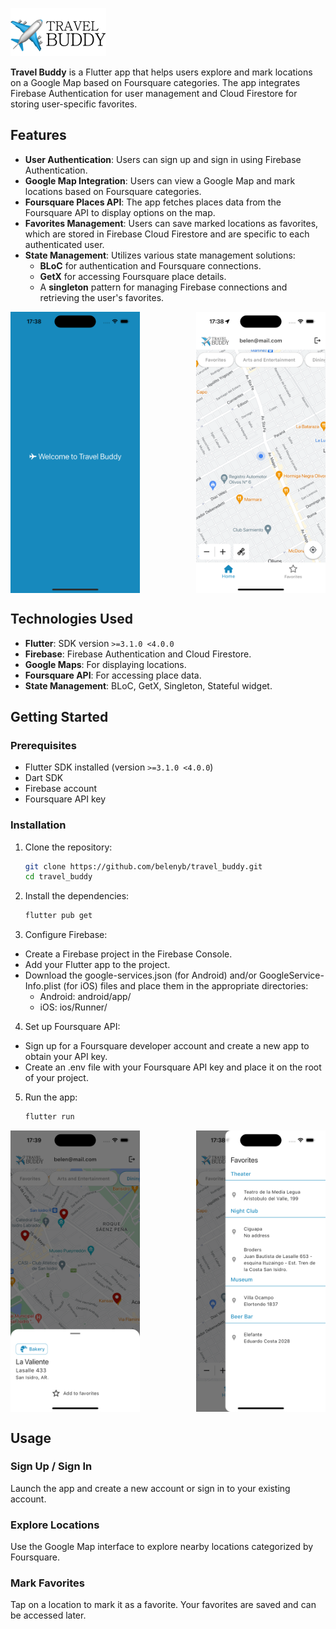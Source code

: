 ![App Screenshot](assets/images/travel-buddy-logo.png)

**Travel Buddy** is a Flutter app that helps users explore and mark locations on a Google Map based on Foursquare categories. The app integrates Firebase Authentication for user management and Cloud Firestore for storing user-specific favorites.

## Features

- **User Authentication**: Users can sign up and sign in using Firebase Authentication.
- **Google Map Integration**: Users can view a Google Map and mark locations based on Foursquare categories.
- **Foursquare Places API**: The app fetches places data from the Foursquare API to display options on the map.
- **Favorites Management**: Users can save marked locations as favorites, which are stored in Firebase Cloud Firestore and are specific to each authenticated user.
- **State Management**: Utilizes various state management solutions:
  - **BLoC** for authentication and Foursquare connections.
  - **GetX** for accessing Foursquare place details.
  - A **singleton** pattern for managing Firebase connections and retrieving the user's favorites.

<div style="display: flex; justify-content: space-between; align-items: center;">
  <img src="assets/images/screenshots/splashscreen.png" alt="App Screenshot" height="450">
  <img src="assets/images/screenshots/home.png" alt="App Screenshot" height="450">
</div>

## Technologies Used

- **Flutter**: SDK version `>=3.1.0 <4.0.0`
- **Firebase**: Firebase Authentication and Cloud Firestore.
- **Google Maps**: For displaying locations.
- **Foursquare API**: For accessing place data.
- **State Management**: BLoC, GetX, Singleton, Stateful widget.

## Getting Started

### Prerequisites

- Flutter SDK installed (version `>=3.1.0 <4.0.0`)
- Dart SDK
- Firebase account
- Foursquare API key

### Installation

1. Clone the repository:
   ```bash
   git clone https://github.com/belenyb/travel_buddy.git
   cd travel_buddy
   ```

2. Install the dependencies:
   ```bash
   flutter pub get
   ```

3. Configure Firebase:

- Create a Firebase project in the Firebase Console.
- Add your Flutter app to the project.
- Download the google-services.json (for Android) and/or GoogleService-Info.plist (for iOS) files and place them in the appropriate directories:
  - Android: android/app/
  - iOS: ios/Runner/

4. Set up Foursquare API:

- Sign up for a Foursquare developer account and create a new app to obtain your API key.
- Create an .env file with your Foursquare API key and place it on the root of your project.

5. Run the app:
   ```bash
   flutter run
   ```
<div style="display: flex; justify-content: space-between; align-items: center;">
  <img src="assets/images/screenshots/sheet.png" alt="App Screenshot" height="450">
  <img src="assets/images/screenshots/favorites.png" alt="App Screenshot" height="450">
</div>

## Usage
### Sign Up / Sign In
Launch the app and create a new account or sign in to your existing account.

### Explore Locations
Use the Google Map interface to explore nearby locations categorized by Foursquare.

### Mark Favorites
Tap on a location to mark it as a favorite. Your favorites are saved and can be accessed later.
